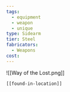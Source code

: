 ```yaml
---
tags:
  - equipment
  - weapon
  - unique
type: Sidearm
tier: Steel
fabricators:
  - Weapons
cost:
---
```

![[Way of the Lost.png]]
```meta-bind-embed
[[found-in-location]]
```